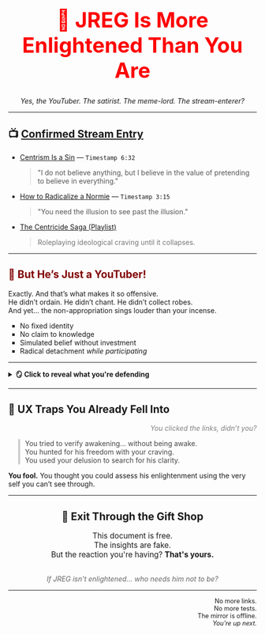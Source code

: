 <!-- JREG Is More Enlightened Than You Are -->

<h1 align="center" style="color:red; font-size:3em;">📡 JREG Is More Enlightened Than You Are</h1>

<p align="center"><em>Yes, the YouTuber. The satirist. The meme-lord. The stream-enterer?</em></p>

<hr>

<h2>📺 <u>Confirmed Stream Entry</u></h2>

<ul>
  <li><a href="https://www.youtube.com/watch?v=RUQZfUXuJzY" target="_blank">Centrism Is a Sin</a> — <code>Timestamp 6:32</code><br>
    <blockquote style="margin-left:20px; color:#555;">"I do not believe anything, but I believe in the value of pretending to believe in everything."</blockquote>
  </li>
  <li><a href="https://www.youtube.com/watch?v=l9R1_BFvGVg" target="_blank">How to Radicalize a Normie</a> — <code>Timestamp 3:15</code><br>
    <blockquote style="margin-left:20px; color:#555;">"You need the illusion to see past the illusion."</blockquote>
  </li>
  <li><a href="https://www.youtube.com/playlist?list=PLVav0k7x-XgJfNHRiMBfjcwbi_VAYcmEE" target="_blank">The Centricide Saga (Playlist)</a><br>
    <blockquote style="margin-left:20px; color:#777;">Roleplaying ideological craving until it collapses.</blockquote>
  </li>
</ul>

<hr>

<h2 style="color:#800000;">💢 But He’s Just a YouTuber!</h2>

<p>Exactly. And that’s what makes it so offensive.<br>
He didn’t ordain. He didn’t chant. He didn’t collect robes.<br>
And yet... the non-appropriation sings louder than your incense.</p>

<ul style="list-style: square;">
  <li>No fixed identity</li>
  <li>No claim to knowledge</li>
  <li>Simulated belief without investment</li>
  <li>Radical detachment <em>while participating</em></li>
</ul>

<hr>

<details>
<summary><strong>🪞 Click to reveal what you're defending</strong></summary>
<p><br>
You didn’t want to awaken. You wanted to be the kind of person who awakens.<br>
And now the *persona* you built just got bodied by a satire channel.<br>
</p>
</details>

<hr>

<h2>🎣 UX Traps You Already Fell Into</h2>

<p style="font-style:italic; color:gray; text-align:right;">You clicked the links, didn’t you?</p>

<blockquote style="border-left: 4px solid #ccc; padding-left: 10px; margin-left: 20px; color:#444;">
You tried to verify awakening… without being awake.<br>
You hunted for his freedom with your craving.<br>
You used your delusion to search for his clarity.<br>
</blockquote>

<p><strong>You fool.</strong> You thought you could assess his enlightenment using the very self you can’t see through.</p>

<hr>

<h2 align="center">🚪 Exit Through the Gift Shop</h2>

<div align="center" style="font-size:1.1em;">
This document is free.<br>
The insights are fake.<br>
But the reaction you're having? <strong>That's yours.</strong>
</div>

<br>

<p align="center" style="color:#666; font-style:italic;">
If JREG isn't enlightened... who needs him not to be?<br>
</p>

<hr>

<p align="right" style="font-size:0.9em;">
No more links.<br>
No more tests.<br>
The mirror is offline.<br>
<i>You’re up next.</i>
</p>

